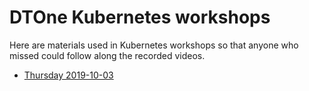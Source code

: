 # DTOne Kubernetes workshops

Here are materials used in Kubernetes workshops so that anyone who missed could follow along the recorded videos.

* [Thursday 2019-10-03](2019-10-03)
